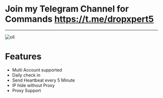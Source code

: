 # Join my Telegram Channel for Commands https://t.me/dropxpert5
***************************************************************

![oll](https://github.com/user-attachments/assets/360a3031-de07-464c-8f30-491724a43c9a)

# Features
* Multi Account supported
* Daily check in
* Send Heartbeat every 5 Minute 
* IP hide without Proxy
* Proxy Support
